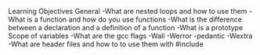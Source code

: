 Learning Objectives
General
-What are nested loops and how to use them
-What is a function and how do you use functions
-What is the difference between a declaration and a definition of a function
-What is a prototype
Scope of variables
-What are the gcc flags -Wall -Werror -pedantic -Wextra
-What are header files and how to to use them with #include